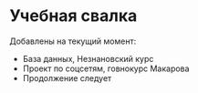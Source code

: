 # Учебная свалка
Добавлены на текущий момент:
* База данных, Незнановский курс
* Проект по соцсетям, говнокурс Макарова
* Продолжение следует
